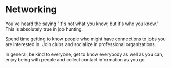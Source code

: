 # Networking

You've heard the saying "It's not what you know, but it's who you know." This is absolutely true in job hunting.

Spend time getting to know people who might have connections to jobs you are interested in. Join clubs and socialize in professional organizations. 

In general, be kind to everyone, get to know everybody as well as you can, enjoy being with people and collect contact information as you go.
